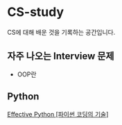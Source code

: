 # CS-study
CS에 대해 배운 것을 기록하는 공간입니다.

## 자주 나오는 Interview 문제
- OOP란

## Python
[Effective Python [파이썬 코딩의 기술]](https://github.com/dojinkimm/CS-study/tree/master/python)
